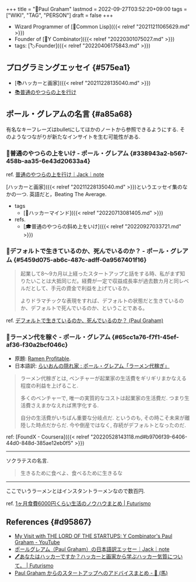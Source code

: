 +++
title = "👨Paul Graham"
lastmod = 2022-09-27T03:52:20+09:00
tags = ["WIKI", "TAG", "PERSON"]
draft = false
+++

-   Wizard Programmer of [📝Common Lisp]({{< relref "20211211065629.md" >}})
-   Founder of [📝Y Combinator]({{< relref "20220301075027.md" >}})
-   tags: [🏷Founder]({{< relref "20220406175843.md" >}})


## プログラミングエッセイ {#575ea1}

-   [📚ハッカーと画家]({{< relref "20211228135040.md" >}})
-   [📚普通のやつらの上を行け](#338943a2-b567-458b-aa35-6e43d20633a4)


## ポール・グレアムの名言 {#a85a68}

有名なキーフレーズはbulletにしてほかのノートから参照できるようにする. そのようなつながりが新たなインサイトを生む可能性がある.


### 📜普通のやつらの上をいけ - ポール・グレアム {#338943a2-b567-458b-aa35-6e43d20633a4}

ref. [普通のやつらの上を行け｜Jack｜note](https://note.com/tokyojack/n/nb00604b7728b)

[ハッカーと画家]({{< relref "20211228135040.md" >}})というエッセイ集のなかの一つ. 英語だと，Beating The Average.

-   tags
    -   [🔖ハッカーマインド]({{< relref "20220713081405.md" >}})
-   refs.
    -   [🎓普通のやつらの斜め上をいけ]({{< relref "20220927033721.md" >}})


### 📜デフォルトで生きているのか、死んでいるのか？ - ポール・グレアム {#5459d075-ab6c-487c-adff-0a9567401f16}

> 起業して8～9カ月以上経ったスタートアップと話をする時、私がまず知りたいことは大抵同じだ。経費が一定で収益成長率が過去数カ月と同レベルだとして、手元の資金で利益を上げているか。
>
> よりドラマチックな表現をすれば、デフォルトの状態だと生きているのか、デフォルトで死んでいるのか、ということである。

ref. [デフォルトで生きているのか、死んでいるのか？ (Paul Graham)](https://review.foundx.jp/entry/default_alive_or_default_dead#.Yo4xog1Y0No.twitter)


### 📜ラーメン代を稼ぐ - ポール・グレアム {#65cc1a76-f7f1-45ef-af36-f30a2bcf046c}

-   原題: [Ramen Profitable](http://www.paulgraham.com/ramenprofitable.html).
-   日本語訳: [らいおんの隠れ家 : ポール・グレアム「ラーメン代稼ぎ」](http://blog.livedoor.jp/lionfan/archives/52682058.html)

> ラーメン代稼ぎとは, ベンチャーが起業家の生活費をギリギリまかなえる程度の利益を上げること.
>
> 多くのベンチャーで, 唯一の実質的なコストは起業家の生活費だ. つまり生活費さえまかなえれば黒字化する.
>
> 自分の生活費がいちばん重要な分岐点だ. というのも, その時こそ未来が離陸した時点だからだ. 今や倒産ではなく, 存続がデフォルトとなったのだ.

ref:  [FoundX - Coursera]({{< relref "20220528143118.md#b9706f39-6406-44d0-848d-385ae12eb0f5" >}})

---

ソクラテスの名言.

> 生きるために食べよ、食べるために生きるな

---

ここでいうラーメンとはインスタントラーメンなので数百円.

ref. [1ヶ月食費6000円くらい生活のノウハウまとめ | Futurismo](https://futurismo.biz/how-to-survive-eating-under-10000/)


## References {#d95867}

-   [My Visit with THE LORD OF THE STARTUPS: Y Combinator's Paul Graham - YouTube](https://www.youtube.com/watch?v=6h8o_GEEEtw)
-   [ポールグレアム（Paul Graham）の日本語訳エッセー｜Jack｜note](https://note.com/tokyojack/m/m7df6bfb75db4)
-   [🖊あなたはハッカーですか？ハッカーと画家から学ぶハッカー気質について。 | Futurismo](https://futurismo.biz/archives/5692/)
-   [Paul Graham からのスタートアップへのアドバイスまとめ - 🐴 (馬)](https://blog.takaumada.com/entry/advice-from-paul-graham)
